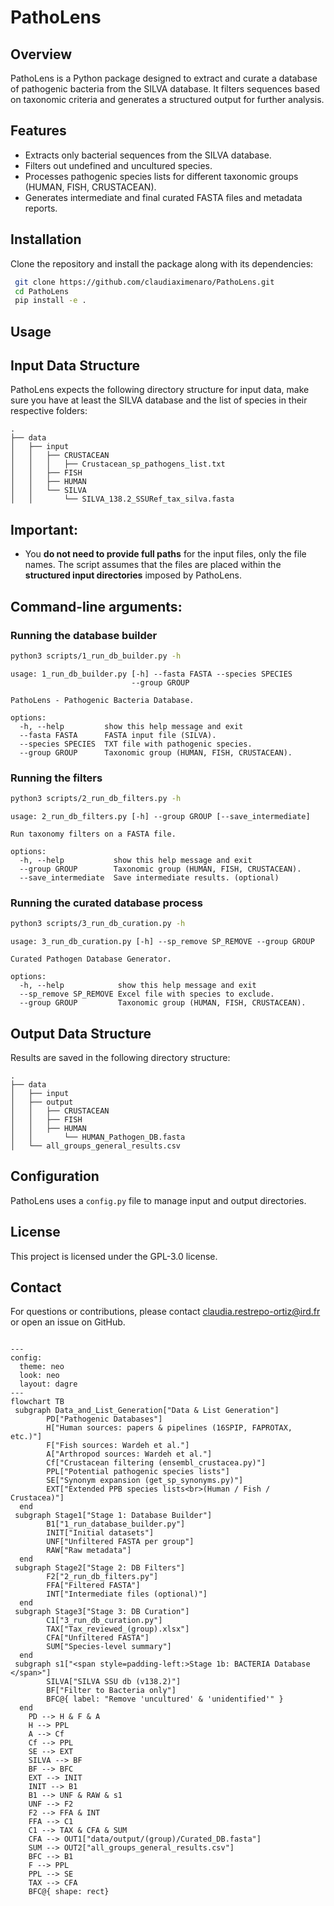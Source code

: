 # PathoLens

## Overview

PathoLens is a Python package designed to extract and curate a database of pathogenic bacteria from the SILVA database. It filters sequences based on taxonomic criteria and generates a structured output for further analysis.

## Features

* Extracts only bacterial sequences from the SILVA database.
* Filters out undefined and uncultured species.
* Processes pathogenic species lists for different taxonomic groups (HUMAN, FISH, CRUSTACEAN).
* Generates intermediate and final curated FASTA files and metadata reports.

## Installation

Clone the repository and install the package along with its dependencies:

```bash
 git clone https://github.com/claudiaximenaro/PathoLens.git
 cd PathoLens
 pip install -e .
```

## Usage

## Input Data Structure

PathoLens expects the following directory structure for input data, make sure you have at least the SILVA database and the list of species in their respective folders:

```
.
├── data
│   ├── input
│   │   ├── CRUSTACEAN
│   │   │   ├── Crustacean_sp_pathogens_list.txt
│   │   ├── FISH
│   │   ├── HUMAN
│   │   └── SILVA
│   │       └── SILVA_138.2_SSURef_tax_silva.fasta
```

## Important:

* You **do not need to provide full paths** for the input files, only the file names. The script assumes that the files are placed within the **structured input directories** imposed by PathoLens.

  
## Command-line arguments:

### Running the database builder

```bash
python3 scripts/1_run_db_builder.py -h
```
```
usage: 1_run_db_builder.py [-h] --fasta FASTA --species SPECIES
                           --group GROUP

PathoLens - Pathogenic Bacteria Database.

options:
  -h, --help         show this help message and exit
  --fasta FASTA      FASTA input file (SILVA).
  --species SPECIES  TXT file with pathogenic species.
  --group GROUP      Taxonomic group (HUMAN, FISH, CRUSTACEAN).
```

### Running the filters

```bash
python3 scripts/2_run_db_filters.py -h
```
```
usage: 2_run_db_filters.py [-h] --group GROUP [--save_intermediate]

Run taxonomy filters on a FASTA file.

options:
  -h, --help           show this help message and exit
  --group GROUP        Taxonomic group (HUMAN, FISH, CRUSTACEAN).
  --save_intermediate  Save intermediate results. (optional)
```
### Running the curated database process

```bash
python3 scripts/3_run_db_curation.py -h
```
```
usage: 3_run_db_curation.py [-h] --sp_remove SP_REMOVE --group GROUP

Curated Pathogen Database Generator.

options:
  -h, --help            show this help message and exit
  --sp_remove SP_REMOVE Excel file with species to exclude.                   
  --group GROUP         Taxonomic group (HUMAN, FISH, CRUSTACEAN).
```

## Output Data Structure

Results are saved in the following directory structure:

```
.
├── data
│   ├── input
│   ├── output
│   │   ├── CRUSTACEAN
│   │   ├── FISH
│   │   ├── HUMAN
│   │       └── HUMAN_Pathogen_DB.fasta
│   └── all_groups_general_results.csv

```

## Configuration

PathoLens uses a `config.py` file to manage input and output directories.

## License

This project is licensed under the GPL-3.0 license.

## Contact

For questions or contributions, please contact claudia.restrepo-ortiz@ird.fr or open an issue on GitHub.

```

---
config:
  theme: neo
  look: neo
  layout: dagre
---
flowchart TB
 subgraph Data_and_List_Generation["Data & List Generation"]
        PD["Pathogenic Databases"]
        H["Human sources: papers & pipelines (16SPIP, FAPROTAX, etc.)"]
        F["Fish sources: Wardeh et al."]
        A["Arthropod sources: Wardeh et al."]
        Cf["Crustacean filtering (ensembl_crustacea.py)"]
        PPL["Potential pathogenic species lists"]
        SE["Synonym expansion (get_sp_synonyms.py)"]
        EXT["Extended PPB species lists<br>(Human / Fish / Crustacea)"]
  end
 subgraph Stage1["Stage 1: Database Builder"]
        B1["1_run_database_builder.py"]
        INIT["Initial datasets"]
        UNF["Unfiltered FASTA per group"]
        RAW["Raw metadata"]
  end
 subgraph Stage2["Stage 2: DB Filters"]
        F2["2_run_db_filters.py"]
        FFA["Filtered FASTA"]
        INT["Intermediate files (optional)"]
  end
 subgraph Stage3["Stage 3: DB Curation"]
        C1["3_run_db_curation.py"]
        TAX["Tax_reviewed_(group).xlsx"]
        CFA["Unfiltered FASTA"]
        SUM["Species-level summary"]
  end
 subgraph s1["<span style=padding-left:>Stage 1b: BACTERIA Database </span>"]
        SILVA["SILVA SSU db (v138.2)"]
        BF["Filter to Bacteria only"]
        BFC@{ label: "Remove 'uncultured' & 'unidentified'" }
  end
    PD --> H & F & A
    H --> PPL
    A --> Cf
    Cf --> PPL
    SE --> EXT
    SILVA --> BF
    BF --> BFC
    EXT --> INIT
    INIT --> B1
    B1 --> UNF & RAW & s1
    UNF --> F2
    F2 --> FFA & INT
    FFA --> C1
    C1 --> TAX & CFA & SUM
    CFA --> OUT1["data/output/(group)/Curated_DB.fasta"]
    SUM --> OUT2["all_groups_general_results.csv"]
    BFC --> B1
    F --> PPL
    PPL --> SE
    TAX --> CFA
    BFC@{ shape: rect}
```
